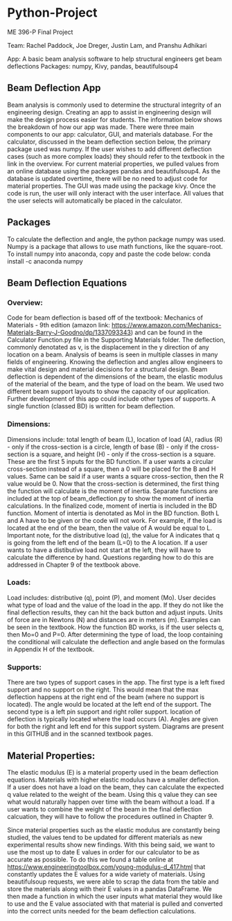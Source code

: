 # Python-Project
ME 396-P Final Project

Team: Rachel Paddock, Joe Dreger, Justin Lam, and Pranshu Adhikari

App: A basic beam analysis software to help structural engineers get beam deflections
Packages: numpy, Kivy, pandas, beautifulsoup4 
 
## Beam Deflection App
  
  Beam analysis is commonly used to determine the structural integrity of an engineering design. Creating an app to assist in engineering design will make the design process easier for students. The information below shows the breakdown of how our app was made. There were three main components to our app: calculator, GUI, and materials database. For the calculator, discussed in the beam deflection section below, the primary package used was numpy. If the user wishes to add different deflection cases (such as more complex loads) they should refer to the textbook in the link in the overview. For current material properties, we pulled values from an online database using the packages pandas and beautifulsoup4. As the database is updated overtime, there will be no need to adjust code for material properties. The GUI was made using the package kivy. Once the code is run, the user will only interact with the user interface. All values that the user selects will automatically be placed in the calculator. 

## Packages

To calculate the deflection and angle, the python package numpy was used. Numpy is a package that allows to use math functions, like the square-root. To install numpy into anaconda, copy and paste the code below:
conda install -c anaconda numpy

## Beam Deflection Equations

### Overview:

  Code for beam deflection is based off of the textbook: Mechanics of Materials - 9th edition (amazon link: https://www.amazon.com/Mechanics-Materials-Barry-J-Goodno/dp/1337093343) and can be found in the Calculator Function.py file in the Supporting Materials folder. The deflection, commonly denotated as v, is the displacement in the y direction of any location on a beam. Analysis of beams is seen in multiple classes in many fields of engineering. Knowing the deflection and angles allow engineers to make vital design and material decisions for a structural design. Beam deflection is dependent of the dimensions of the beam, the elastic modulus of the material of the beam, and the type of load on the beam. We used two different beam support layouts to show the capacity of our application. Further development of this app could include other types of supports. A single function (classed BD) is written for beam deflection.
  
### Dimensions: 
  
  Dimensions include: total length of beam (L), location of load (A), radius (R) - only if the cross-section is a circle, length of base (B) - only if the cross-section is a square, and height (H) - only if the cross-section is a square. These are the first 5 inputs for the BD function. 
  If a user wants a circular cross-section instead of a square, then a 0 will be placed for the B and H values. Same can be said if a user wants a square cross-section, then the R value would be 0. Now that the cross-section is determined, the first thing the function will calculate is the moment of inertia. Separate functions are included at the top of beam_deflection.py to show the moment of inertia calculations. In the finalized code, moment of inertia is included in the BD function. Moment of intertia is denotated as MoI in the BD function. 
  Both L and A have to be given or the code will not work. For example, if the load is located at the end of the beam, then the value of A would be equal to L. Important note, for the distributive load (q), the value for A indicates that q is going from the left end of the beam (L=0) to the A location. If a user wants to have a distibutive load not start at the left, they will have to calculate the difference by hand. Questions regarding how to do this are addressed in Chapter 9 of the textbook above. 
  
### Loads:

  Load includes: distributive (q), point (P), and moment (Mo). 
  User decides what type of load and the value of the load in the app. If they do not like the final deflection results, they can hit the back button and adjust inputs. Units of force are in Newtons (N) and distances are in meters (m). Examples can be seen in the textbook. How the function BD works, is if the user selects q, then Mo=0 and P=0. After determining the type of load, the loop containing the conditional will calculate the deflection and angle based on the formulas in Appendix H of the textbook.
  
### Supports:

  There are two types of support cases in the app. The first type is a left fixed support and no support on the right. This would mean that the max deflection happens at the right end of the beam (where no support is located). The angle would be located at the left end of the support. The second type is a left pin support and right roller support. location of deflection is typically located where the load occurs (A). Angles are given for both the right and left end for this support system. Diagrams are present in this GITHUB and in the scanned textbook pages.

## Material Properties:
 
  The elastic modulus (E) is a material property used in the beam deflection equations. Materials with higher elastic modulus have a smaller deflection. If a user does not have a load on the beam, they can calculate the expected q value related to the weight of the beam. Using this q value they can see what would naturally happen over time with the beam without a load. If a user wants to combine the weight of the beam in the final deflection calcuation, they will have to follow the procedures outlined in Chapter 9.
  
  Since material properties such as the elastic modulus are constantly being studied, the values tend to be updated for different materials as new experimental results show new findings.  With this being said, we want to use the most up to date E values in order for our calculator to be as accurate as possible.  To do this we found a table online at https://www.engineeringtoolbox.com/young-modulus-d_417.html that constantly updates the E values for a wide variety of materials.  Using beautifulsoup requests, we were able to scrap the data from the table and store the materials along with their E values in a pandas DataFrame.  We then made a function in which the user inputs what material they would like to use and the E value associated with that material is pulled and converted into the correct units needed for the beam deflection calculations.
